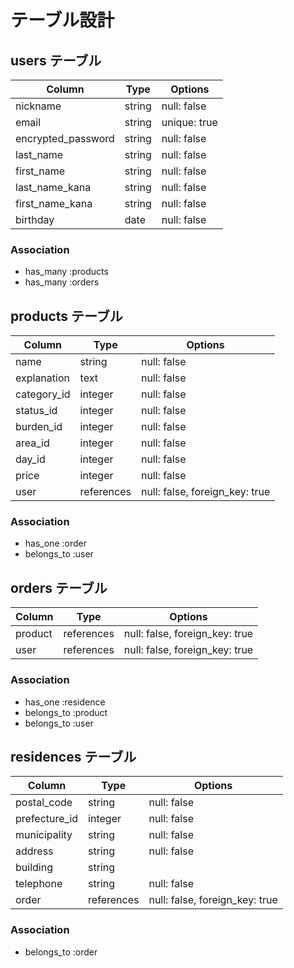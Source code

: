 # テーブル設計

## users テーブル

| Column             | Type   | Options      |
| ------------------ | ------ | ------------ |
| nickname           | string | null: false  |
| email              | string | unique: true |
| encrypted_password | string | null: false  | 
| last_name          | string | null: false  |
| first_name         | string | null: false  |
| last_name_kana     | string | null: false  |
| first_name_kana    | string | null: false  |
| birthday           | date   | null: false  |

### Association

- has_many :products
- has_many :orders

## products テーブル

| Column      | Type       | Options                        |
| ----------- | ---------- | ------------------------------ | 
| name        | string     | null: false                    |
| explanation | text       | null: false                    |
| category_id | integer    | null: false                    | 
| status_id   | integer    | null: false                    |
| burden_id   | integer    | null: false                    |
| area_id     | integer    | null: false                    |
| day_id      | integer    | null: false                    |
| price       | integer    | null: false                    |
| user        | references | null: false, foreign_key: true |

### Association

- has_one :order
- belongs_to :user

##  orders テーブル

| Column        | Type       | Options                        |
| ------------- | ---------- | ------------------------------ | 
| product       | references | null: false, foreign_key: true |
| user          | references | null: false, foreign_key: true |

### Association

- has_one :residence
- belongs_to :product
- belongs_to :user

## residences テーブル

| Column        | Type       | Options                        |
| ------------- | ---------- | ------------------------------ | 
| postal_code   | string     | null: false                    |
| prefecture_id | integer    | null: false                    |
| municipality  | string     | null: false                    | 
| address       | string     | null: false                    |
| building      | string     |                                |
| telephone     | string     | null: false                    |
| order         | references | null: false, foreign_key: true |

### Association

- belongs_to :order